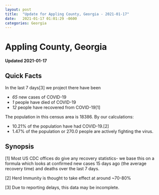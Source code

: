```yaml
---
layout: post
title:  "Update for Appling County, Georgia - 2021-01-17"
date:   2021-01-17 01:01:29 -0600
categories: Georgia
---
```


# Appling County, Georgia
#### Updated 2021-01-17

## Quick Facts

In the last 7 days[3] we project there have been
- *65* new cases of COVID-19
- *1* people have died of COVID-19
- *12* people have recovered from COVID-19[1]

The population in this census area is 18386. By our calculations:
- 10.21% of the population have had COVID-19.[2]
- 1.47% of the population or 270.0 people are actively fighting the virus.

## Synopsis




[1] Most US CDC offices do give any recovery statistics- we base this on a formula which looks at confirmed new cases
15 days ago (the average recovery time) and deaths over the last 7 days.

[2] Herd Immunity is thought to take effect at around ~70-80%

[3] Due to reporting delays, this data may be incomplete.
 
    